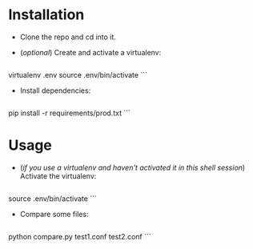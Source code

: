 # Installation

- Clone the repo and cd into it.
- (*optional*) Create and activate a virtualenv:

    ```bash
virtualenv .env
source .env/bin/activate
    ```
    
- Install dependencies:

    ```bash
pip install -r requirements/prod.txt
    ```
    
# Usage

- (*if you use a virtualenv and haven't activated it in this shell session*) Activate the virtualenv:

    ```bash
source .env/bin/activate
    ```
    
- Compare some files:

    ```bash
python compare.py test1.conf test2.conf
    ```
